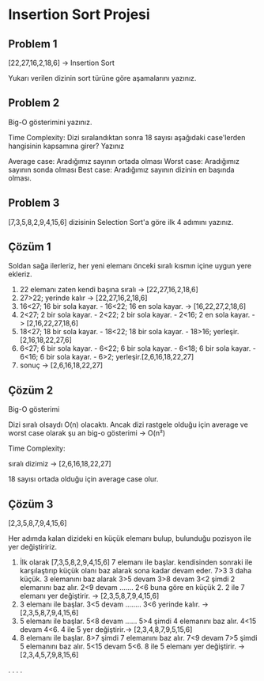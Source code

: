 # Insertion Sort Projesi

## Problem 1

[22,27,16,2,18,6] -> Insertion Sort

Yukarı verilen dizinin sort türüne göre aşamalarını yazınız.

## Problem 2

Big-O gösterimini yazınız.

Time Complexity: Dizi sıralandıktan sonra 18 sayısı aşağıdaki case'lerden hangisinin kapsamına girer? Yazınız

Average case: Aradığımız sayının ortada olması
Worst case: Aradığımız sayının sonda olması
Best case: Aradığımız sayının dizinin en başında olması.

## Problem 3

[7,3,5,8,2,9,4,15,6] dizisinin Selection Sort'a göre ilk 4 adımını yazınız.



## Çözüm 1

Soldan sağa ilerleriz, her yeni elemanı önceki sıralı kısmın içine uygun yere ekleriz.

1. 22 elemanı zaten kendi başına sıralı -> [22,27,16,2,18,6]
2. 27>22; yerinde kalır -> [22,27,16,2,18,6]
3. 16<27; 16 bir sola kayar. - 16<22; 16 en sola kayar. -> [16,22,27,2,18,6]
4. 2<27; 2 bir sola kayar. - 2<22; 2 bir sola kayar. - 2<16; 2 en sola kayar. -> [2,16,22,27,18,6]
5. 18<27; 18 bir sola kayar. - 18<22; 18 bir sola kayar. - 18>16; yerleşir.[2,16,18,22,27,6]
6. 6<27; 6 bir sola kayar. - 6<22; 6 bir sola kayar. - 6<18; 6 bir sola kayar. - 6<16; 6 bir sola kayar. - 6>2; yerleşir.[2,6,16,18,22,27]
7. sonuç -> [2,6,16,18,22,27]

## Çözüm 2

 Big-O gösterimi

 Dizi sıralı olsaydı O(n) olacaktı. Ancak dizi rastgele olduğu için average ve worst case olarak şu an big-o gösterimi -> O(n²)

 Time Complexity:
 
  sıralı dizimiz -> [2,6,16,18,22,27] 
  
  18 sayısı ortada olduğu için average case olur.

  ## Çözüm 3

  [2,3,5,8,7,9,4,15,6]

  Her adımda kalan dizideki en küçük elemanı bulup, bulunduğu pozisyon ile yer değiştiririz.

  1. İlk olarak [7,3,5,8,2,9,4,15,6] 7 elemanı ile başlar. kendisinden sonraki ile karşılaştırıp küçük olanı baz alarak sona kadar devam eder. 7>3 3 daha küçük. 3 elemanını baz alarak 3>5 devam 3>8 devam 3<2 şimdi 2 elemanını baz alır. 2<9 devam ....... 2<6 buna göre en küçük 2. 2 ile 7 elemanı yer değiştirir. -> [2,3,5,8,7,9,4,15,6]
  2. 3 elemanı ile başlar. 3<5 devam ........ 3<6 yerinde kalır. -> [2,3,5,8,7,9,4,15,6]
  3. 5 elemanı ile başlar. 5<8 devam ...... 5>4 şimdi 4 elemanını baz alır. 4<15 devam 4<6. 4 ile 5 yer değiştirir.-> [2,3,4,8,7,9,5,15,6]
  4. 8 elemanı ile başlar. 8>7 şimdi 7 elemanını baz alır. 7<9 devam 7>5 şimdi 5 elemanını baz alır. 5<15 devam 5<6. 8 ile 5 elemanı yer değiştirir. -> [2,3,4,5,7,9,8,15,6]
  
  .
  .
  .
  .

